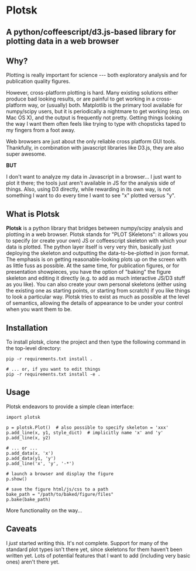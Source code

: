 # Plotsk

## A python/coffeescript/d3.js-based library for plotting data in a web browser

## Why?

Plotting is really important for science --- both exploratory analysis and for publication quality figures.

However, cross-platform plotting is hard.  Many existing solutions either produce bad looking results, or are painful to get working in a cross-platform way, or (usually) both.  Matplotlib is the primary tool available for numpy/scipy users, but it is periodically a nightmare to get working (esp. on Mac OS X), and the output is frequently not pretty.  Getting things looking the way I want them often feels like trying to type with chopsticks taped to my fingers from a foot away.

Web browsers are just about the only reliable cross platform GUI tools.  Thankfully, in combination with javascript libraries like D3.js, they are also super awesome.

**BUT**

I don't want to analyze my data in Javascript in a browser... I just want to plot it there; the tools just aren't available in JS for the analysis side of things. Also, using D3 directly, while rewarding in its own way, is not something I want to do every time I want to see "x" plotted versus "y".

## What is Plotsk

**Plotsk** is a python library that bridges between numpy/scipy analysis and plotting in a web browser.  Plotsk stands for "PLOT SKeletons": it allows you to specify (or create your own) JS or coffeescript skeleton with which your data is plotted.  The python layer itself is very very thin, basically just deploying the skeleton and outputting the data-to-be-plotted in json format. The emphasis is on getting reasonable-looking plots up on the screen with as little fuss as possible.  At the same time, for publication figures, or for presentation showpieces, you have the option of "baking" the figure skeleton and editing it directly (e.g. to add as much interactive JS/D3 stuff as you like).  You can also create your own personal skeletons (either using the existing one as starting points, or starting from scratch) if you like things to look a particular way.  Plotsk tries to exist as much as possible at the level of semantics, allowing the details of appearance to be under your control when you want them to be.

## Installation

To install plotsk, clone the project and then type the following command in the top-level directory:
  
    pip -r requirements.txt install .
    
    # ... or, if you want to edit things
    pip -r requirements.txt install -e .

## Usage

Plotsk endeavors to provide a simple clean interface:

    import plotsk
  
    p = plotsk.Plot()  # also possible to specify skeleton = 'xxx'
    p.add_line(x, y1, style_dict)  # implicitly name 'x' and 'y'
    p.add_line(x, y2)

    # ... or ...
    p.add_data(x, 'x')
    p.add_data(y1, 'y')
    p.add_line('x', 'y', '-*')

    # launch a browser and display the figure
    p.show()

    # save the figure html/js/css to a path
    bake_path = "/path/to/baked/figure/files"
    p.bake(bake_path)
  
More functionality on the way...

## Caveats

I *just* started writing this.  It's not complete.  Support for many of the standard plot types isn't there yet, since skeletons for them haven't been written yet.  Lots of potential features that I want to add (including very basic ones) aren't there yet.